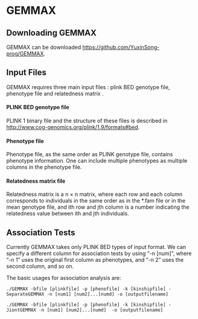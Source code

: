 # GEMMAX
## Downloading GEMMAX

GEMMAX can be downloaded https://github.com/YuxinSong-prog/GEMMAX.

## Input Files
GEMMAX requires three main input files : plink BED genotype file, phenotype file and relatedness matrix .<br>
#### PLINK BED genotype file
PLINK 1 binary file and the structure of these files is described in http://www.cog-genomics.org/plink/1.9/formats#bed. 
#### Phenotype file
Phenotype file, as the same order as PLINK genotype file, contains phenotype information. One can include multiple phenotypes as multiple columns in the phenotype file. <br>
#### Relatedness matrix file
Relatedness matrix is a  n × n matrix, where each row and each column corresponds to individuals in the same order as in the *.fam file or in the mean genotype file, and ith row and jth column is a number indicating the relatedness value between ith and jth individuals. <br>

## Association Tests

Currently GEMMAX takes only PLINK BED types of input format. We can specify a different column for association tests by using “-n [num]”, where “-n 1” uses the original first column as phenotypes, and “-n 2” uses the second column, and so on. 

The basic usages for association analysis are:
```
./GEMMAX -bfile [plinkfile] -p [phenofile] -k [kinshipfile] -SeparateGEMMAX -n [num1] [num2]...[numd] -o [outputfilename]

./GEMMAX -bfile [plinkfile] -p [phenofile] -k [kinshipfile] -JiontGEMMAX -n [num1] [num2]...[numd]  -o [outputfilename]

```
